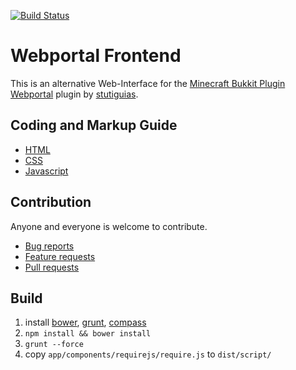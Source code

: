 [![Build Status](https://secure.travis-ci.org/dfdgsdfg/webportal-frontend.png)](http://travis-ci.org/dfdgsdfg/webportal-frontend)

# Webportal Frontend 
This is an alternative Web-Interface for the [Minecraft Bukkit Plugin Webportal](http://dev.bukkit.org/server-mods/webportal/) plugin by [stutiguias](https://github.com/stutiguias).

## Coding and Markup Guide

- [HTML](https://github.com/necolas/idiomatic-html)
- [CSS](https://github.com/necolas/idiomatic-css)
- [Javascript](https://github.com/rwldrn/idiomatic.js)

## Contribution
Anyone and everyone is welcome to contribute. 

- [Bug reports](https://github.com/necolas/issue-guidelines/blob/master/CONTRIBUTING.md#bugs)
- [Feature requests](https://github.com/necolas/issue-guidelines/blob/master/CONTRIBUTING.md#features)
- [Pull requests](https://github.com/necolas/issue-guidelines/blob/master/CONTRIBUTING.md#pull-requests)

## Build
1. install [bower](http://twitter.github.io/bower/), [grunt](http://gruntjs.com/), [compass](http://compass-style.org/)
1. `npm install && bower install`
1. `grunt --force`
1. copy `app/components/requirejs/require.js` to `dist/script/`
